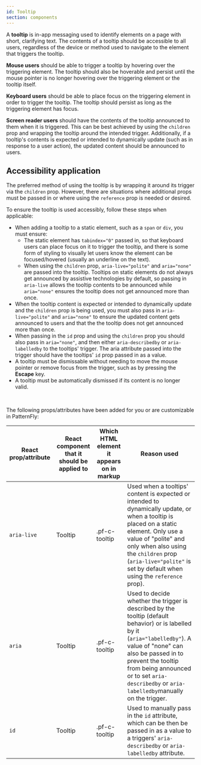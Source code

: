 ```yaml
---
id: Tooltip
section: components
---
```


A **tooltip** is in-app messaging used to identify elements on a page with short, clarifying text. The contents of a tooltip should be accessible to all users, regardless of the device or method used to navigate to the element that triggers the tooltip.

**Mouse users** should be able to trigger a tooltip by hovering over the triggering element. The tooltip should also be hoverable and persist until the mouse pointer is no longer hovering over the triggering element or the tooltip itself.

**Keyboard users** should be able to place focus on the triggering element in order to trigger the tooltip. The tooltip should persist as long as the triggering element has focus.

**Screen reader users** should have the contents of the tooltip announced to them when it is triggered. This can be best achieved by using the `children` prop and wrapping the tooltip around the intended trigger. Additionally, if a tooltip's contents is expected or intended to dynamically update (such as in response to a user action), the updated content should be announced to users.

## Accessibility application

The preferred method of using the tooltip is by wrapping it around its trigger via the `children` prop. However, there are situations where additional props must be passed in or where using the `reference` prop is needed or desired.

To ensure the tooltip is used accessibly, follow these steps when applicable:

- When adding a tooltip to a static element, such as a `span` or `div`, you must ensure:
    - The static element has `tabindex="0"` passed in, so that keyboard users can place focus on it to trigger the tooltip, and there is some form of styling to visually let users know the element can be focused/hovered (usually an underline on the text).
    - When using the `children` prop, `aria-live="polite"` and `aria="none"` are passed into the tooltip. Tooltips on static elements do not always get announced by assistive technologies by default, so passing in `aria-live` allows the tooltip contents to be announced while `aria="none"` ensures the tooltip does not get announced more than once.
- When the tooltip content is expected or intended to dynamically update and the `children` prop is being used, you must also pass in `aria-live="polite"` and `aria="none"` to ensure the updated content gets announced to users and that the the tooltip does not get announced more than once.
- When passing in the `id` prop and using the `children` prop you should also pass in `aria="none"`, and then either `aria-describedby` or `aria-labelledby` to the tooltips' trigger. The aria attribute passed into the trigger should have the tooltips' `id` prop passed in as a value.
- A tooltip must be dismissable without needing to move the mouse pointer or remove focus from the trigger, such as by pressing the **Escape** key.
- A tooltip must be automatically dismissed if its content is no longer valid.

<br/>

The following props/attributes have been added for you or are customizable in PatternFly:

| React prop/attribute | React component that it should be applied to | Which HTML element it appears on in markup | Reason used |
| -- | -- | -- | -- |
| `aria-live` | Tooltip | .pf-c-tooltip | Used when a tooltips' content is expected or intended to dynamically update, or when a tooltip is placed on a static element. Only use a value of "polite" and only when also using the `children` prop (`aria-live="polite"` is set by default when using the `reference` prop). |
| `aria` | Tooltip | .pf-c-tooltip | Used to decide whether the trigger is described by the tooltip (default behavior) or is labelled by it (`aria="labelledby"`). A value of "none" can also be passed in to prevent the tooltip from being announced or to set `aria-describedby` or `aria-labelledby`manually on the trigger. |
| `id` | Tooltip | .pf-c-tooltip | Used to manually pass in the `id` attribute, which can be then be passed in as a value to a triggers' `aria-describedby` or `aria-labelledby` attribute. |